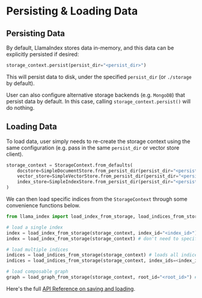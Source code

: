 # Persisting & Loading Data

## Persisting Data
By default, LlamaIndex stores data in-memory, and this data can be explicitly persisted if desired:
```python
storage_context.persist(persist_dir="<persist_dir>")
```
This will persist data to disk, under the specified `persist_dir` (or `./storage` by default).

User can also configure alternative storage backends (e.g. `MongoDB`) that persist data by default.
In this case, calling `storage_context.persist()` will do nothing.

## Loading Data
To load data, user simply needs to re-create the storage context using the same configuration (e.g. pass in the same `persist_dir` or vector store client).

```python
storage_context = StorageContext.from_defaults(
    docstore=SimpleDocumentStore.from_persist_dir(persist_dir="<persist_dir>"),
    vector_store=SimpleVectorStore.from_persist_dir(persist_dir="<persist_dir>"),
    index_store=SimpleIndexStore.from_persist_dir(persist_dir="<persist_dir>"),
)
```

We can then load specific indices from the `StorageContext` through some convenience functions below.


```python
from llama_index import load_index_from_storage, load_indices_from_storage, load_graph_from_storage

# load a single index
index = load_index_from_storage(storage_context, index_id="<index_id>") # need to specify index_id if it's ambiguous
index = load_index_from_storage(storage_context) # don't need to specify index_id if there's only one index in storage context

# load multiple indices
indices = load_indices_from_storage(storage_context) # loads all indices
indices = load_indices_from_storage(storage_context, index_ids=<index_ids>) # loads specific indices

# load composable graph
graph = load_graph_from_storage(storage_context, root_id="<root_id>") # loads graph with the specified root_id

```

Here's the full [API Reference on saving and loading](/reference/storage/indices_save_load.rst).



